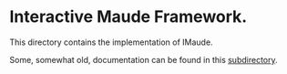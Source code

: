 # Interactive Maude Framework.

This directory contains the implementation of IMaude.

Some, somewhat old, documentation can be found in this [subdirectory](Docs).

